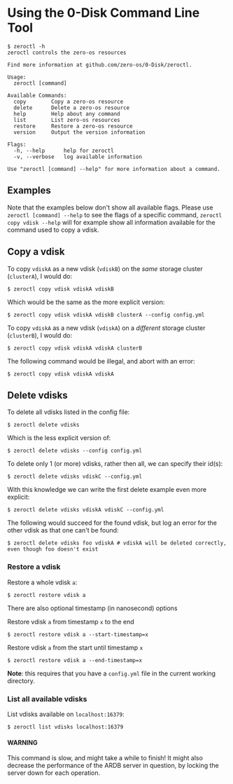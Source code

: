 # Using the 0-Disk Command Line Tool

```
$ zeroctl -h
zeroctl controls the zero-os resources

Find more information at github.com/zero-os/0-Disk/zeroctl.

Usage:
  zeroctl [command]

Available Commands:
  copy        Copy a zero-os resource
  delete      Delete a zero-os resource
  help        Help about any command
  list        List zero-os resources
  restore     Restore a zero-os resource
  version     Output the version information

Flags:
  -h, --help      help for zeroctl
  -v, --verbose   log available information

Use "zeroctl [command] --help" for more information about a command.
```

## Examples

Note that the examples below don't show all available flags.
Please use `zeroctl [command] --help` to see the flags of a specific command,
`zeroctl copy vdisk --help` will for example show all information available for the
command used to copy a vdisk.

## Copy a vdisk

To copy `vdiskA` as a new vdisk (`vdiskB`) on the _same_ storage cluster (`clusterA`), I would do:

```
$ zeroctl copy vdisk vdiskA vdiskB
```

Which would be the same as the more explicit version:

```
$ zeroctl copy vdisk vdiskA vdiskB clusterA --config config.yml
```

To copy `vdiskA` as a new vdisk (`vdiskA`) on a _different_ storage cluster (`clusterB`), I would do:

```
$ zeroctl copy vdisk vdiskA vdiskA clusterB
```

The following command would be illegal, and abort with an error:

```
$ zeroctl copy vdisk vdiskA vdiskA
```

## Delete vdisks

To delete all vdisks listed in the config file:

```
$ zeroctl delete vdisks
```

Which is the less explicit version of:

```
$ zeroctl delete vdisks --config config.yml
```

To delete only 1 (or more) vdisks, rather then all, we can specify their id(s):

```
$ zeroctl delete vdisks vdiskC --config.yml
```

With this knowledge we can write the first delete example even more explicit:

```
$ zeroctl delete vdisks vdiskA vdiskC --config.yml
```

The following would succeed for the found vdisk, but log an error for the other vdisk as that one can't be found:

```
$ zeroctl delete vdisks foo vdiskA # vdiskA will be deleted correctly, even though foo doesn't exist
```

### Restore a vdisk

Restore a whole vdisk `a`:

```
$ zeroctl restore vdisk a
```
There are also optional timestamp (in nanosecond) options

Restore vdisk `a` from timestamp `x` to the end

```
$ zeroctl restore vdisk a --start-timestamp=x
```

Restore vdisk `a` from the start until timestamp `x`

```
$ zeroctl restore vdisk a --end-timestamp=x
```

**Note**: this requires that you have a `config.yml` file in the current working directory.

### List all available vdisks

List vdisks available on `localhost:16379`:

```
$ zeroctl list vdisks localhost:16379
```

#### WARNING

This command is slow, and might take a while to finish!
It might also decrease the performance of the ARDB server
in question, by locking the server down for each operation.
